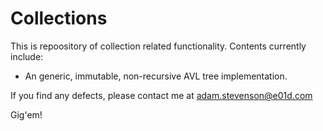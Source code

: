 # Collections

This is repoository of collection related functionality.  Contents currently include:

* An generic, immutable, non-recursive AVL tree implementation.   

If you find any defects, please contact me at adam.stevenson@e01d.com

Gig'em!
